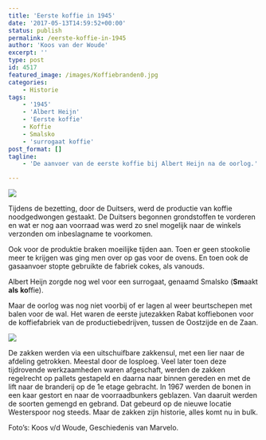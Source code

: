 ```yaml
---
title: 'Eerste koffie in 1945'
date: '2017-05-13T14:59:52+00:00'
status: publish
permalink: /eerste-koffie-in-1945
author: 'Koos van der Woude'
excerpt: ''
type: post
id: 4517
featured_image: /images/Koffiebranden0.jpg
categories:
    - Historie
tags:
    - '1945'
    - 'Albert Heijn'
    - 'Eerste koffie'
    - Koffie
    - Smalsko
    - 'surrogaat koffie'
post_format: []
tagline:
    - 'De aanvoer van de eerste koffie bij Albert Heijn na de oorlog.'

---
```

![](/images/smalko.jpg)

Tijdens de bezetting, door de Duitsers, werd de productie van koffie noodgedwongen gestaakt. De Duitsers begonnen grondstoffen te vorderen en wat er nog aan voorraad was werd zo snel mogelijk naar de winkels verzonden om inbeslagname te voorkomen.

Ook voor de produktie braken moeilijke tijden aan. Toen er geen stookolie meer te krijgen was ging men over op gas voor de ovens. En toen ook de gasaanvoer stopte gebruikte de fabriek cokes, als vanouds.

Albert Heijn zorgde nog wel voor een surrogaat, genaamd Smalsko (**Sm**aakt **als** **ko**ffie).

Maar de oorlog was nog niet voorbij of er lagen al weer beurtschepen met balen voor de wal. Het waren de eerste jutezakken Rabat koffiebonen voor de koffiefabriek van de productiebedrijven, tussen de Oostzijde en de Zaan.

![](/images/Eerste-koffie-45.jpg)

De zakken werden via een uitschuifbare zakkensul, met een lier naar de afdeling getrokken. Meestal door de losploeg. Veel later toen deze tijdrovende werkzaamheden waren afgeschaft, werden de zakken regelrecht op pallets gestapeld en daarna naar binnen gereden en met de lift naar de branderij op de 1e etage gebracht. In 1967 werden de bonen in een kaar gestort en naar de voorraadbunkers geblazen. Van daaruit werden de soorten gemengd en gebrand. Dat gebeurd op de nieuwe locatie Westerspoor nog steeds. Maar de zakken zijn historie, alles komt nu in bulk.

Foto’s: Koos v/d Woude, Geschiedenis van Marvelo.